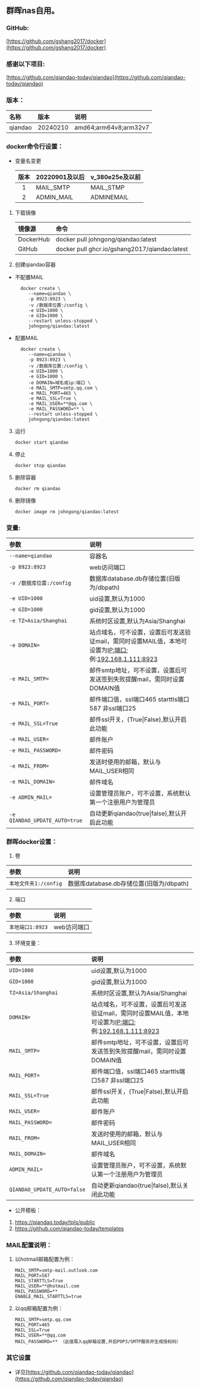 ## 群晖nas自用。

### GitHub:

[https://github.com/gshang2017/docker](https://github.com/gshang2017/docker)

### 感谢以下项目:

[https://github.com/qiandao-today/qiandao](https://github.com/qiandao-today/qiandao)

### 版本：

|名称|版本|说明|
|:-|:-|:-|
|qiandao|20240210|amd64;arm64v8;arm32v7|

### docker命令行设置：

* 变量名变更

    |版本|20220901及以后|v_380e25e及以前|
    |:-:|:-|:-|
    |1|MAIL_SMTP|MAIL_STMP|
    |2|ADMIN_MAIL|ADMINEMAIL|

1. 下载镜像

    |镜像源|命令|
    |:-|:-|
    |DockerHub|docker pull johngong/qiandao:latest|
    |GitHub|docker pull ghcr.io/gshang2017/qiandao:latest|

2. 创建qiandao容器

* 不配置MAIL

        docker create \
           --name=qiandao \
           -p 8923:8923 \
           -v /数据库位置:/config \
           -e UID=1000 \
           -e GID=1000 \
           --restart unless-stopped \
           johngong/qiandao:latest

* 配置MAIL

        docker create \
           --name=qiandao \
           -p 8923:8923 \
           -v /数据库位置:/config \
           -e UID=1000 \
           -e GID=1000 \
           -e DOMAIN=域名或ip:端口 \
           -e MAIL_SMTP=smtp.qq.com \
           -e MAIL_PORT=465 \
           -e MAIL_SSL=True \
           -e MAIL_USER=**@qq.com \
           -e MAIL_PASSWORD=** \
           --restart unless-stopped \
           johngong/qiandao:latest

3. 运行

       docker start qiandao

4. 停止

       docker stop qiandao

5. 删除容器

       docker rm qiandao

6. 删除镜像

       docker image rm johngong/qiandao:latest

### 变量:

|参数|说明|
|:-|:-|
| `--name=qiandao` |容器名|
| `-p 8923:8923` |web访问端口|
| `-v /数据库位置:/config ` |数据库database.db存储位置(旧版为/dbpath)|
| `-e UID=1000` |uid设置,默认为1000|
| `-e GID=1000` |gid设置,默认为1000|
| `-e TZ=Asia/Shanghai` |系统时区设置,默认为Asia/Shanghai|
| `-e DOMAIN=` |站点域名，可不设置，设置后可发送验证mail，需同时设置MAIL值，本地可设置为[IP:端口](ip:端口]);例:[192.168.1.111:8923](192.168.1.111:8923)|
| `-e MAIL_SMTP=` |邮件smtp地址，可不设置，设置后可发送签到失败提醒mail，需同时设置DOMAIN值|
| `-e MAIL_PORT=` |邮件端口值，ssl端口465 starttls端口587 非ssl端口25|
| `-e MAIL_SSL=True` |邮件ssl开关，(True\|False),默认开启此功能|
| `-e MAIL_USER=` |邮件账户|
| `-e MAIL_PASSWORD=` |邮件密码|
| `-e MAIL_FROM=` |发送时使用的邮箱，默认与MAIL_USER相同|
| `-e MAIL_DOMAIN=` |邮件域名|
| `-e ADMIN_MAIL=` |设置管理员账户，可不设置，系统默认第一个注册用户为管理员|
| `-e QIANDAO_UPDATE_AUTO=true` |自动更新qiandao(true\|false),默认开启此功能|

### 群晖docker设置：

1. 卷

|参数|说明|
|:-|:-|
| `本地文件夹1:/config` |数据库database.db存储位置(旧版为/dbpath)|

2. 端口

|参数|说明|
|:-|:-|
| `本地端口1:8923` |web访问端口|

3. 环境变量：

|参数|说明|
|:-|:-|
| `UID=1000` |uid设置,默认为1000|
| `GID=1000` |gid设置,默认为1000|
| `TZ=Asia/Shanghai` |系统时区设置,默认为Asia/Shanghai|
| `DOMAIN=` |站点域名，可不设置，设置后可发送验证mail，需同时设置MAIL值，本地可设置为[IP:端口](ip:端口]);例:[192.168.1.111:8923](192.168.1.111:8923)|
| `MAIL_SMTP=` |邮件smtp地址，可不设置，设置后可发送签到失败提醒mail，需同时设置DOMAIN值|
| `MAIL_PORT=` |邮件端口值，ssl端口465 starttls端口587 非ssl端口25|
| `MAIL_SSL=True` |邮件ssl开关，(True\|False),默认开启此功能|
| `MAIL_USER=` |邮件账户|
| `MAIL_PASSWORD=` |邮件密码|
| `MAIL_FROM=` |发送时使用的邮箱，默认与MAIL_USER相同|
| `MAIL_DOMAIN=` |邮件域名|
| `ADMIN_MAIL=` |设置管理员账户，可不设置，系统默认第一个注册用户为管理员|
| `QIANDAO_UPDATE_AUTO=false` |自动更新qiandao(true\|false),默认关闭此功能|

* 公开模板：

1. https://qiandao.today/tpls/public
2. https://github.com/qiandao-today/templates

### MAIL配置说明：

1. 以hotmail邮箱配置为例：

       MAIL_SMTP=smtp-mail.outlook.com
       MAIL_PORT=587
       MAIL_STARTTLS=True
       MAIL_USER=**@hotmail.com
       MAIL_PASSWORD=**
       ENABLE_MAIL_STARTTLS=true

2. 以qq邮箱配置为例：

       MAIL_SMTP=smtp.qq.com
       MAIL_PORT=465       
       MAIL_SSL=True
       MAIL_USER=**@qq.com
       MAIL_PASSWORD=** （此值需入qq邮箱设置,开启POP3/SMTP服务并生成授权码）

### 其它设置

* 详见[https://github.com/qiandao-today/qiandao](https://github.com/qiandao-today/qiandao)
